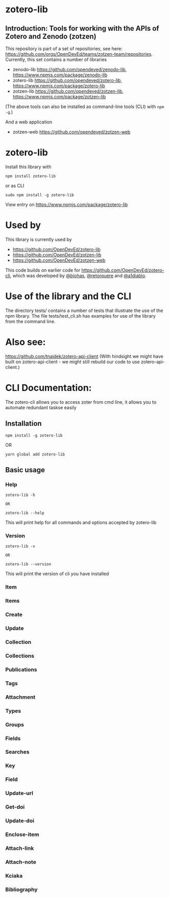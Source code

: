 # zotero-lib

## Introduction: Tools for working with the APIs of Zotero and Zenodo (zotzen)

This repository is part of a set of repositories, see here: https://github.com/orgs/OpenDevEd/teams/zotzen-team/repositories. Currently, this set contains a number of libraries

- zenodo-lib https://github.com/opendeved/zenodo-lib, https://www.npmjs.com/package/zenodo-lib
- zotero-lib https://github.com/opendeved/zotero-lib, https://www.npmjs.com/package/zotero-lib
- zotzen-lib https://github.com/opendeved/zotzen-lib, https://www.npmjs.com/package/zotzen-lib

(The above tools can also be installed as command-line tools (CLI) with `npm -g`.)

And a web application

- zotzen-web https://github.com/opendeved/zotzen-web

# zotero-lib

Install this library with

```
npm install zotero-lib
```

or as CLI

```
sudo npm install -g zotero-lib
```

View entry on https://www.npmjs.com/package/zotero-lib

# Used by

This library is currently used by

- https://github.com/OpenDevEd/zotero-lib
- https://github.com/OpenDevEd/zotzen-lib
- https://github.com/OpenDevEd/zotzen-web

This code builds on earlier code for https://github.com/OpenDevEd/zotero-cli, which was developed by [@bjohas](https://github.com/bjohas), [@retorquere](https://github.com/retorquere) and [@a1diablo](https://github.com/a1diablo).

# Use of the library and the CLI

The directory tests/ contains a number of tests that illustrate the
use of the npm library. The file tests/test_cli.sh has examples for
use of the library from the command line.

# Also see:

https://github.com/tnajdek/zotero-api-client (With hindsight we might have built on zotero-api-client - we might still rebuild our code to use zotero-api-client.)

# CLI Documentation:

The zotero-cli allows you to access zoter from cmd line, it allows you to automate redundant taskse easily

## Installation

`npm install -g zotero-lib`

OR

`yarn global add zotero-lib`

## Basic usage

### Help

```
zotero-lib -h

OR

zotero-lib --help
```

This will print help for all commands and options accepted by zotero-lib

### Version

```
zotero-lib -v

OR

zotero-lib --version
```

This will print the version of cli you have installed

### Item

### Items

### Create

### Update

### Collection

### Collections

### Publications

### Tags

### Attachment

### Types

### Groups

### Fields

### Searches

### Key

### Field

### Update-url

### Get-doi

### Update-doi

### Enclose-item

### Attach-link

### Attach-note

### Kciaka

### Bibliography
